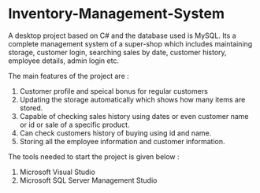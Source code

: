 # Inventory-Management-System

A desktop project based on C# and the database used is MySQL. Its a complete management system of a super-shop which includes maintaining storage, customer login, searching sales by date, customer history, employee details, admin login etc.

The main features of the project are :

1. Customer profile and speical bonus for regular customers
2. Updating the storage automatically which shows how many items are stored.
3. Capable of checking sales history using dates or even customer name or id or sale of a specific product.
4. Can check customers history of buying using id and name.
5. Storing all the employee information and customer information.

The tools needed to start the project is given below :

1. Microsoft Visual Studio
2. Microsoft SQL Server Management Studio
